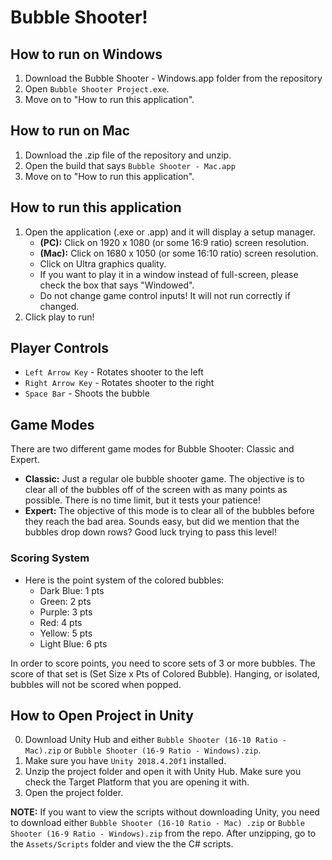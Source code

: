 # Bubble Shooter! 

## How to run on Windows
1. Download the Bubble Shooter - Windows.app folder from the repository
2. Open `Bubble Shooter Project.exe`. 
3. Move on to "How to run this application".

## How to run on Mac
1. Download the .zip file of the repository and unzip. 
2. Open the build that says `Bubble Shooter - Mac.app`
3. Move on to "How to run this application".

## How to run this application
1. Open the application (.exe or .app) and it will display a setup manager. 
   - **(PC):** Click on 1920 x 1080 (or some 16:9 ratio) screen resolution.
   - **(Mac):** Click on 1680 x 1050 (or some 16:10 ratio) screen resolution. 
   - Click on Ultra graphics quality. 
   - If you want to play it in a window instead of full-screen, please check the box that says "Windowed".
   - Do not change game control inputs! It will not run correctly if changed. 
2. Click play to run!

## Player Controls
- `Left Arrow Key` - Rotates shooter to the left
- `Right Arrow Key` - Rotates shooter to the right
- `Space Bar` - Shoots the bubble

## Game Modes
There are two different game modes for Bubble Shooter: Classic and Expert. 
- **Classic:** Just a regular ole bubble shooter game. The objective is to clear all of the bubbles off of the screen with as many points as possible. There is no time limit, but it tests your patience! 
- **Expert:** The objective of this mode is to clear all of the bubbles before they reach the bad area. Sounds easy, but did we mention that the bubbles drop down rows? Good luck trying to pass this level! 

### Scoring System
- Here is the point system of the colored bubbles: 
  - Dark Blue: 1 pts
  - Green: 2 pts
  - Purple: 3 pts
  - Red: 4 pts
  - Yellow: 5 pts
  - Light Blue: 6 pts

In order to score points, you need to score sets of 3 or more bubbles. The score of that set is (Set Size x Pts of Colored Bubble). Hanging, or isolated, bubbles will not be scored when popped. 


## How to Open Project in Unity
0. Download Unity Hub and either `Bubble Shooter (16-10 Ratio - Mac).zip` or `Bubble Shooter (16-9 Ratio - Windows).zip`.
1. Make sure you have `Unity 2018.4.20f1` installed.
2. Unzip the project folder and open it with Unity Hub. Make sure you check the Target Platform that you are opening it with. 
3. Open the project folder.

**NOTE:** If you want to view the scripts without downloading Unity, you need to download either `Bubble Shooter (16-10 Ratio - Mac) .zip` or `Bubble Shooter (16-9 Ratio - Windows).zip` from the repo. After unzipping, go to the `Assets/Scripts` folder and view the the C# scripts. 
